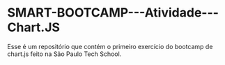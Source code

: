 # SMART-BOOTCAMP---Atividade---Chart.JS
Esse é um repositório que contém o primeiro exercício do bootcamp de chart.js feito na São Paulo Tech School.
